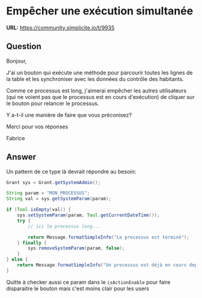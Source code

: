 # Empêcher une exécution simultanée

**URL:** https://community.simplicite.io/t/9935

## Question
Bonjour,

J'ai un bouton qui exécute une méthode pour parcourir toutes les lignes de la table et les synchroniser avec les données du contrôle des habitants. 

Comme ce processus est long, j'aimerai empêcher les autres utilisateurs (qui ne voient pas que le processus est en cours d'exécution) de cliquer sur le bouton pour relancer le processus.

Y a-t-il une manière de faire que vous préconisez?

Merci pour vos réponses

Fabrice

## Answer
Un pattern de ce type là devrait répondre au besoin:

```java
Grant sys = Grant.getSystemAdmin();

String param = "MON_PROCESSUS";
String val = sys.getSystemParam(param);

if (Tool.isEmpty(val)) {
	sys.setSystemParam(param, Tool.getCurrentDateTime());
	try {
		// ici le processus long...

		return Message.formatSimpleInfo("Le processus est terminé");
	} finally {
		sys.removeSystemParam(param, false);
	}
} else {
	return Message.formatSimpleInfo("Un processus est déjà en cours depuis: " + val);
}
```

Quitte à checker aussi ce param dans le `isActionEnable` pour faire disparaitre le bouton mais c'est moins clair pour les users
